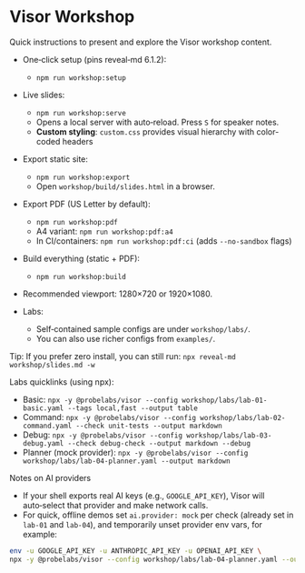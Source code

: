 Visor Workshop
===============

Quick instructions to present and explore the Visor workshop content.

 - One‑click setup (pins reveal‑md 6.1.2):
   - `npm run workshop:setup`
- Live slides:
  - `npm run workshop:serve`
  - Opens a local server with auto‑reload. Press `S` for speaker notes.
  - **Custom styling**: `custom.css` provides visual hierarchy with color-coded headers

- Export static site:
  - `npm run workshop:export`
  - Open `workshop/build/slides.html` in a browser.

- Export PDF (US Letter by default):
  - `npm run workshop:pdf`
  - A4 variant: `npm run workshop:pdf:a4`
  - In CI/containers: `npm run workshop:pdf:ci` (adds `--no-sandbox` flags)

- Build everything (static + PDF):
  - `npm run workshop:build`

- Recommended viewport: 1280×720 or 1920×1080.

- Labs:
  - Self‑contained sample configs are under `workshop/labs/`.
  - You can also use richer configs from `examples/`.

Tip: If you prefer zero install, you can still run:
`npx reveal-md workshop/slides.md -w`

Labs quicklinks (using npx):
- Basic: `npx -y @probelabs/visor --config workshop/labs/lab-01-basic.yaml --tags local,fast --output table`
- Command: `npx -y @probelabs/visor --config workshop/labs/lab-02-command.yaml --check unit-tests --output markdown`
- Debug: `npx -y @probelabs/visor --config workshop/labs/lab-03-debug.yaml --check debug-check --output markdown --debug`
- Planner (mock provider): `npx -y @probelabs/visor --config workshop/labs/lab-04-planner.yaml --output markdown`

Notes on AI providers
- If your shell exports real AI keys (e.g., `GOOGLE_API_KEY`), Visor will auto‑select that provider and make network calls.
- For quick, offline demos set `ai.provider: mock` per check (already set in `lab-01` and `lab-04`), and temporarily unset provider env vars, for example:

```bash
env -u GOOGLE_API_KEY -u ANTHROPIC_API_KEY -u OPENAI_API_KEY \
npx -y @probelabs/visor --config workshop/labs/lab-04-planner.yaml --output markdown
```
